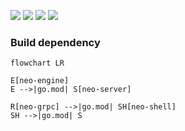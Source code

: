 
[![](https://img.shields.io/github/v/release/machbase-neo/machbase?sort=semver)](https://github.com/machbase/machbase-neo/releases)
[![](https://github.com/machbase/neo-server/actions/workflows/ci-linux-arm64.yml/badge.svg)](https://github.com/machbase/neo-server/actions/workflows/ci-linux-arm64.yml)
[![](https://github.com/machbase/neo-server/actions/workflows/ci-linux-amd64.yml/badge.svg)](https://github.com/machbase/neo-server/actions/workflows/ci-linux-amd64.yml)
[![](https://github.com/machbase/neo-server/actions/workflows/ci-darwin-arm64.yml/badge.svg)](https://github.com/machbase/neo-server/actions/workflows/ci-darwin-arm64.yml)


### Build dependency

```mermaid
flowchart LR

E[neo-engine]
E -->|go.mod| S[neo-server]

R[neo-grpc] -->|go.mod| SH[neo-shell]
SH -->|go.mod| S

```